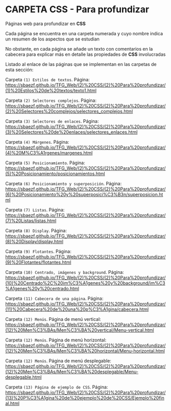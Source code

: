 ﻿# CARPETA CSS - Para profundizar
Páginas web para profundizar en **CSS**

Cada página se encuentra en una carpeta numerada y cuyo nombre indica un resumen de los aspectos que se estudian

No obstante, en cada página se añade un texto con comentarios en la cabecera para explicar más en detalle las propiedades de **CSS** involucradas

Listado al enlace de las páginas que se implementan en las carpetas de esta sección:

Carpeta `(1) Estilos de textos`. Página: https://sbaezf.github.io/TFG_Web/(2)%20CSS/(2)%20Para%20profundizar/(1)%20Estilos%20de%20textos/texto1.html

Carpeta `(2) Selectores complejos`. Página: https://sbaezf.github.io/TFG_Web/(2)%20CSS/(2)%20Para%20profundizar/(2)%20Selectores%20complejos/selectores_complejos.html

Carpeta `(3) Selectores de enlaces`. Página: https://sbaezf.github.io/TFG_Web/(2)%20CSS/(2)%20Para%20profundizar/(3)%20Selectores%20de%20enlaces/selectores_enlaces.html

Carpeta `(4) Márgenes`. Página: https://sbaezf.github.io/TFG_Web/(2)%20CSS/(2)%20Para%20profundizar/(4)%20M%C3%A1rgenes/margenes.html

Carpeta `(5) Posicionamiento`. Página: https://sbaezf.github.io/TFG_Web/(2)%20CSS/(2)%20Para%20profundizar/(5)%20Posicionamiento/posicionamientos.html

Carpeta `(6) Posicionamiento y superposición`. Página: https://sbaezf.github.io/TFG_Web/(2)%20CSS/(2)%20Para%20profundizar/(6)%20Posicionamiento%20y%20superposici%C3%B3n/superposicion.html

Carpeta `(7) Listas`. Página: https://sbaezf.github.io/TFG_Web/(2)%20CSS/(2)%20Para%20profundizar/(7)%20Listas/listas.html

Carpeta `(8) Display`. Página: https://sbaezf.github.io/TFG_Web/(2)%20CSS/(2)%20Para%20profundizar/(8)%20Display/display.html

Carpeta `(9) Flotantes`. Página: https://sbaezf.github.io/TFG_Web/(2)%20CSS/(2)%20Para%20profundizar/(9)%20Flotantes/flotantes.html

Carpeta `(10) Centrado, imágenes y background`. Página: https://sbaezf.github.io/TFG_Web/(2)%20CSS/(2)%20Para%20profundizar/(10)%20Centrado%2C%20im%C3%A1genes%20y%20background/im%C3%A1genes%20y%20centrado.html

Carpeta `(11) Cabecera de una página`. Página: https://sbaezf.github.io/TFG_Web/(2)%20CSS/(2)%20Para%20profundizar/(11)%20Cabecera%20de%20una%20p%C3%A1gina/cabecera.html

Carpeta `(12) Menús`. Página de menú vertical: https://sbaezf.github.io/TFG_Web/(2)%20CSS/(2)%20Para%20profundizar/(12)%20Men%C3%BAs/Men%C3%BA%20vertical/Menu-vertical.html

Carpeta `(12) Menús`. Página de menú horizontal: https://sbaezf.github.io/TFG_Web/(2)%20CSS/(2)%20Para%20profundizar/(12)%20Men%C3%BAs/Men%C3%BA%20horizontal/Menu-horizontal.html

Carpeta `(12) Menús`. Página de menú desplegable: https://sbaezf.github.io/TFG_Web/(2)%20CSS/(2)%20Para%20profundizar/(12)%20Men%C3%BAs/Men%C3%BA%20desplegable/Menu-desplegable.html

Carpeta `(13) Página de ejemplo de CSS`. Página: https://sbaezf.github.io/TFG_Web/(2)%20CSS/(2)%20Para%20profundizar/(13)%20P%C3%A1gina%20de%20ejemplo%20de%20CSS/Ejemplo%20final.html